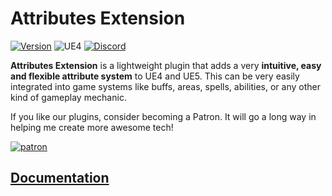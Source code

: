# Attributes Extension
[![Version](https://img.shields.io/github/v/release/piperift/AttributesExtension?label=version)](https://github.com/PipeRift/AttributesExtension/releases)
![UE4](https://img.shields.io/badge/UE4-4.22%2B-orange)
[![Discord](https://img.shields.io/discord/288221302089711616?color=%237289da&label=discord)](https://discord.gg/nnsdr22)

**Attributes Extension** is a lightweight plugin that adds a very **intuitive, easy and flexible attribute system** to UE4 and UE5. This can be very easily integrated into game systems like buffs, areas, spells, abilities, or any other kind of gameplay mechanic.

If you like our plugins, consider becoming a Patron. It will go a long way in helping me create more awesome tech!

[![patron](Docs/API/img/patron_small.png)](https://www.patreon.com/bePatron?u=16503983)

## [Documentation](https://piperift.com/AttributesExtension)

